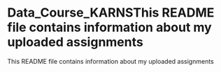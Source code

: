 # Data_Course_KARNSThis README file contains information about my uploaded assignments
This README file contains information about my uploaded assignments
